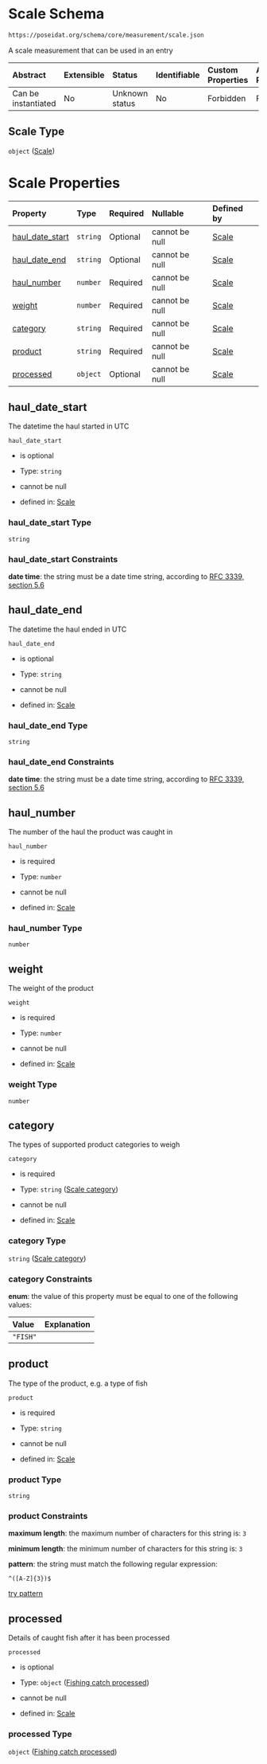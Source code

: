 # Scale Schema

```txt
https://poseidat.org/schema/core/measurement/scale.json
```

A scale measurement that can be used in an entry

| Abstract            | Extensible | Status         | Identifiable | Custom Properties | Additional Properties | Access Restrictions | Defined In                                                               |
| :------------------ | :--------- | :------------- | :----------- | :---------------- | :-------------------- | :------------------ | :----------------------------------------------------------------------- |
| Can be instantiated | No         | Unknown status | No           | Forbidden         | Forbidden             | none                | [scale.json](schemas/core/measurement/scale.json "open original schema") |

## Scale Type

`object` ([Scale](scale.md))

# Scale Properties

| Property                            | Type     | Required | Nullable       | Defined by                                                                                                                                         |
| :---------------------------------- | :------- | :------- | :------------- | :------------------------------------------------------------------------------------------------------------------------------------------------- |
| [haul_date_start](#haul_date_start) | `string` | Optional | cannot be null | [Scale](scale-properties-haul_date_start.md "https://poseidat.org/schema/core/measurement/scale.json#/properties/haul_date_start")                 |
| [haul_date_end](#haul_date_end)     | `string` | Optional | cannot be null | [Scale](scale-properties-haul_date_end.md "https://poseidat.org/schema/core/measurement/scale.json#/properties/haul_date_end")                     |
| [haul_number](#haul_number)         | `number` | Required | cannot be null | [Scale](scale-properties-haul_number.md "https://poseidat.org/schema/core/measurement/scale.json#/properties/haul_number")                         |
| [weight](#weight)                   | `number` | Required | cannot be null | [Scale](scale-properties-weight.md "https://poseidat.org/schema/core/measurement/scale.json#/properties/weight")                                   |
| [category](#category)               | `string` | Required | cannot be null | [Scale](scale-properties-scale-category.md "https://poseidat.org/schema/enum/scale-category.json#/properties/category")                            |
| [product](#product)                 | `string` | Required | cannot be null | [Scale](scale-properties-product.md "https://poseidat.org/schema/core/measurement/scale.json#/properties/product")                                 |
| [processed](#processed)             | `object` | Optional | cannot be null | [Scale](fishing-catch-properties-fishing-catch-processed.md "https://poseidat.org/schema/core/fishing-catch-processed.json#/properties/processed") |

## haul_date_start

The datetime the haul started in UTC

`haul_date_start`

*   is optional

*   Type: `string`

*   cannot be null

*   defined in: [Scale](scale-properties-haul_date_start.md "https://poseidat.org/schema/core/measurement/scale.json#/properties/haul_date_start")

### haul_date_start Type

`string`

### haul_date_start Constraints

**date time**: the string must be a date time string, according to [RFC 3339, section 5.6](https://tools.ietf.org/html/rfc3339 "check the specification")

## haul_date_end

The datetime the haul ended in UTC

`haul_date_end`

*   is optional

*   Type: `string`

*   cannot be null

*   defined in: [Scale](scale-properties-haul_date_end.md "https://poseidat.org/schema/core/measurement/scale.json#/properties/haul_date_end")

### haul_date_end Type

`string`

### haul_date_end Constraints

**date time**: the string must be a date time string, according to [RFC 3339, section 5.6](https://tools.ietf.org/html/rfc3339 "check the specification")

## haul_number

The number of the haul the product was caught in

`haul_number`

*   is required

*   Type: `number`

*   cannot be null

*   defined in: [Scale](scale-properties-haul_number.md "https://poseidat.org/schema/core/measurement/scale.json#/properties/haul_number")

### haul_number Type

`number`

## weight

The weight of the product

`weight`

*   is required

*   Type: `number`

*   cannot be null

*   defined in: [Scale](scale-properties-weight.md "https://poseidat.org/schema/core/measurement/scale.json#/properties/weight")

### weight Type

`number`

## category

The types of supported product categories to weigh

`category`

*   is required

*   Type: `string` ([Scale category](scale-properties-scale-category.md))

*   cannot be null

*   defined in: [Scale](scale-properties-scale-category.md "https://poseidat.org/schema/enum/scale-category.json#/properties/category")

### category Type

`string` ([Scale category](scale-properties-scale-category.md))

### category Constraints

**enum**: the value of this property must be equal to one of the following values:

| Value    | Explanation |
| :------- | :---------- |
| `"FISH"` |             |

## product

The type of the product, e.g. a type of fish

`product`

*   is required

*   Type: `string`

*   cannot be null

*   defined in: [Scale](scale-properties-product.md "https://poseidat.org/schema/core/measurement/scale.json#/properties/product")

### product Type

`string`

### product Constraints

**maximum length**: the maximum number of characters for this string is: `3`

**minimum length**: the minimum number of characters for this string is: `3`

**pattern**: the string must match the following regular expression: 

```regexp
^([A-Z]{3})$
```

[try pattern](https://regexr.com/?expression=%5E\(%5BA-Z%5D%7B3%7D\)%24 "try regular expression with regexr.com")

## processed

Details of caught fish after it has been processed

`processed`

*   is optional

*   Type: `object` ([Fishing catch processed](fishing-catch-properties-fishing-catch-processed.md))

*   cannot be null

*   defined in: [Scale](fishing-catch-properties-fishing-catch-processed.md "https://poseidat.org/schema/core/fishing-catch-processed.json#/properties/processed")

### processed Type

`object` ([Fishing catch processed](fishing-catch-properties-fishing-catch-processed.md))
